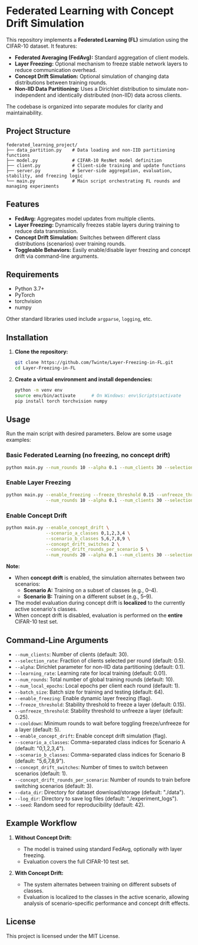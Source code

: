 # Federated Learning with Concept Drift Simulation

This repository implements a **Federated Learning (FL)** simulation using the CIFAR-10 dataset. It features:

- **Federated Averaging (FedAvg):** Standard aggregation of client models.
- **Layer Freezing:** Optional mechanism to freeze stable network layers to reduce communication overhead.
- **Concept Drift Simulation:** Optional simulation of changing data distributions between training rounds.
- **Non-IID Data Partitioning:** Uses a Dirichlet distribution to simulate non-independent and identically distributed (non-IID) data across clients.

The codebase is organized into separate modules for clarity and maintainability.

## Project Structure

```
federated_learning_project/
├── data_partition.py    # Data loading and non-IID partitioning functions
├── model.py             # CIFAR-10 ResNet model definition
├── client.py            # Client-side training and update functions
├── server.py            # Server-side aggregation, evaluation, stability, and freezing logic
└── main.py              # Main script orchestrating FL rounds and managing experiments
```

## Features

- **FedAvg:** Aggregates model updates from multiple clients.
- **Layer Freezing:** Dynamically freezes stable layers during training to reduce data transmission.
- **Concept Drift Simulation:** Switches between different class distributions (scenarios) over training rounds.
- **Toggleable Behaviors:** Easily enable/disable layer freezing and concept drift via command-line arguments.

## Requirements

- Python 3.7+
- PyTorch
- torchvision
- numpy

Other standard libraries used include `argparse`, `logging`, etc.

## Installation

1. **Clone the repository:**
   ```bash
   git clone https://github.com/Twinte/Layer-Freezing-in-FL.git
   cd Layer-Freezing-in-FL
   ```

2. **Create a virtual environment and install dependencies:**
   ```bash
   python -m venv env
   source env/bin/activate      # On Windows: env\Scripts\activate
   pip install torch torchvision numpy
   ```

## Usage

Run the main script with desired parameters. Below are some usage examples:

### Basic Federated Learning (no freezing, no concept drift)
```bash
python main.py --num_rounds 10 --alpha 0.1 --num_clients 30 --selection_rate 0.5
```

### Enable Layer Freezing
```bash
python main.py --enable_freezing --freeze_threshold 0.15 --unfreeze_threshold 0.25 --cooldown 5 \
               --num_rounds 10 --alpha 0.1 --num_clients 30 --selection_rate 0.5
```

### Enable Concept Drift
```bash
python main.py --enable_concept_drift \
               --scenario_a_classes 0,1,2,3,4 \
               --scenario_b_classes 5,6,7,8,9 \
               --concept_drift_switches 2 \
               --concept_drift_rounds_per_scenario 5 \
               --num_rounds 20 --alpha 0.1 --num_clients 30 --selection_rate 0.5
```

**Note:**
- When **concept drift** is enabled, the simulation alternates between two scenarios:
  - **Scenario A:** Training on a subset of classes (e.g., 0–4).
  - **Scenario B:** Training on a different subset (e.g., 5–9).
- The model evaluation during concept drift is **localized** to the currently active scenario's classes.
- When concept drift is disabled, evaluation is performed on the **entire** CIFAR-10 test set.

## Command-Line Arguments

- `--num_clients`: Number of clients (default: 30).
- `--selection_rate`: Fraction of clients selected per round (default: 0.5).
- `--alpha`: Dirichlet parameter for non-IID data partitioning (default: 0.1).
- `--learning_rate`: Learning rate for local training (default: 0.01).
- `--num_rounds`: Total number of global training rounds (default: 10).
- `--num_local_epochs`: Local epochs per client each round (default: 1).
- `--batch_size`: Batch size for training and testing (default: 64).
- `--enable_freezing`: Enable dynamic layer freezing (flag).
- `--freeze_threshold`: Stability threshold to freeze a layer (default: 0.15).
- `--unfreeze_threshold`: Stability threshold to unfreeze a layer (default: 0.25).
- `--cooldown`: Minimum rounds to wait before toggling freeze/unfreeze for a layer (default: 5).
- `--enable_concept_drift`: Enable concept drift simulation (flag).
- `--scenario_a_classes`: Comma-separated class indices for Scenario A (default: "0,1,2,3,4").
- `--scenario_b_classes`: Comma-separated class indices for Scenario B (default: "5,6,7,8,9").
- `--concept_drift_switches`: Number of times to switch between scenarios (default: 1).
- `--concept_drift_rounds_per_scenario`: Number of rounds to train before switching scenarios (default: 3).
- `--data_dir`: Directory for dataset download/storage (default: "./data").
- `--log_dir`: Directory to save log files (default: "./experiment_logs").
- `--seed`: Random seed for reproducibility (default: 42).

## Example Workflow

1. **Without Concept Drift:** 
   - The model is trained using standard FedAvg, optionally with layer freezing.
   - Evaluation covers the full CIFAR-10 test set.

2. **With Concept Drift:**
   - The system alternates between training on different subsets of classes.
   - Evaluation is localized to the classes in the active scenario, allowing analysis of scenario-specific performance and concept drift effects.

## License

This project is licensed under the MIT License.
